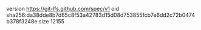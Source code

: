 version https://git-lfs.github.com/spec/v1
oid sha256:da38dde8b7d65c8f53a42783d15d08d753855fcb7e6dd2c72b0474b378f3248e
size 12155
